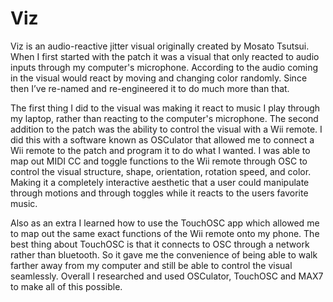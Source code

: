 # Viz
  Viz is an audio-reactive jitter visual originally created by Mosato Tsutsui. When I first started with the patch it was a visual that only reacted to audio inputs through my computer's microphone. According to the audio coming in the visual would react by moving and changing color randomly. Since then I’ve re-named and re-engineered it to do much more than that.
  
  The first thing I did to the visual was making it react to music I play through my laptop, rather than reacting to the computer's microphone. The second addition to the patch was the ability to control the visual with a Wii remote. I did this with a software known as OSCulator that allowed me to connect a Wii remote to the patch and program it to do what I wanted. I was able to map out MIDI CC and toggle functions to the Wii remote through OSC to control the visual structure, shape, orientation, rotation speed, and color. Making it a completely interactive aesthetic that a user could manipulate through motions and through toggles while it reacts to the users favorite music.
 
 Also as an extra I learned how to use the TouchOSC app which allowed me to map out the same exact functions of the Wii remote onto my phone. The best thing about TouchOSC is that it connects to OSC through a network rather than bluetooth. So it  gave me the convenience of being able to walk farther away from my computer and still be able to control the visual seamlessly.  Overall I researched and used OSCulator, TouchOSC and MAX7 to make all of this possible. 
